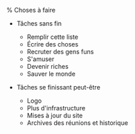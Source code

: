 % Choses à faire

  * Tâches sans fin
    * Remplir cette liste
    * Écrire des choses
    * Recruter des gens funs
    * S'amuser
    * Devenir riches
    * Sauver le monde

  * Tâches se finissant peut-être
    * Logo
    * Plus d'infrastructure
    * Mises à jour du site
    * Archives des réunions et historique

